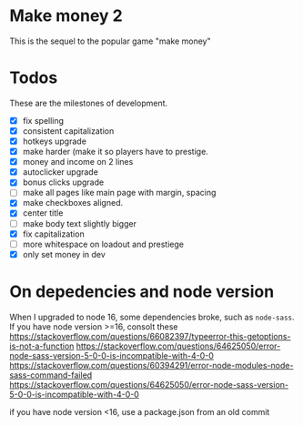 # Make money 2
This is the sequel to the popular game "make money"

# Todos
These are the milestones of development.
- [x] fix spelling
- [x] consistent capitalization
- [x] hotkeys upgrade
- [x] make harder (make it so players have to prestige.
- [x] money and income on 2 lines
- [x] autoclicker upgrade
- [x] bonus clicks upgrade
- [ ] make all pages like main page with margin, spacing
- [x] make checkboxes aligned.
- [x] center title
- [ ] make body text slightly bigger
- [x] fix capitalization
- [ ] more whitespace on loadout and prestiege
- [x] only set money in dev

# On depedencies and node version
When I upgraded to node 16, some dependencies broke, such as `node-sass`. If you have node version >=16, consolt these
https://stackoverflow.com/questions/66082397/typeerror-this-getoptions-is-not-a-function
https://stackoverflow.com/questions/64625050/error-node-sass-version-5-0-0-is-incompatible-with-4-0-0
https://stackoverflow.com/questions/60394291/error-node-modules-node-sass-command-failed
https://stackoverflow.com/questions/64625050/error-node-sass-version-5-0-0-is-incompatible-with-4-0-0

if you have node version <16, use a package.json from an old commit